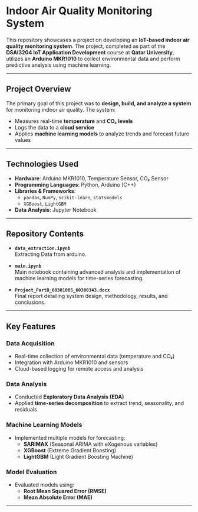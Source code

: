 # Indoor Air Quality Monitoring System

This repository showcases a project on developing an **IoT-based indoor air quality monitoring system**. The project, completed as part of the **DSAI3204 IoT Application Development** course at **Qatar University**, utilizes an **Arduino MKR1010** to collect environmental data and perform predictive analysis using machine learning.

---

## Project Overview

The primary goal of this project was to **design, build, and analyze a system** for monitoring indoor air quality. The system:

- Measures real-time **temperature** and **CO₂ levels**
- Logs the data to a **cloud service**
- Applies **machine learning models** to analyze trends and forecast future values

---

## Technologies Used

- **Hardware**: Arduino MKR1010, Temperature Sensor, CO₂ Sensor  
- **Programming Languages**: Python, Arduino (C++)  
- **Libraries & Frameworks**:  
  - `pandas`, `NumPy`, `scikit-learn`, `statsmodels`  
  - `XGBoost`, `LightGBM`  
- **Data Analysis**: Jupyter Notebook

---

## Repository Contents

- **`data_extraction.ipynb`**  
  Extracting Data from arduino.

- **`main.ipynb`**  
  Main notebook containing advanced analysis and implementation of machine learning models for time-series forecasting.

- **`Project_PartB_60301085_60300343.docx`**  
  Final report detailing system design, methodology, results, and conclusions.

---

## Key Features

###  Data Acquisition

- Real-time collection of environmental data (temperature and CO₂)
- Integration with Arduino MKR1010 and sensors
- Cloud-based logging for remote access and analysis

###  Data Analysis

- Conducted **Exploratory Data Analysis (EDA)**
- Applied **time-series decomposition** to extract trend, seasonality, and residuals

###  Machine Learning Models

- Implemented multiple models for forecasting:
  - **SARIMAX** (Seasonal ARIMA with eXogenous variables)
  - **XGBoost** (Extreme Gradient Boosting)
  - **LightGBM** (Light Gradient Boosting Machine)

### Model Evaluation

- Evaluated models using:
  - **Root Mean Squared Error (RMSE)**
  - **Mean Absolute Error (MAE)**

---
